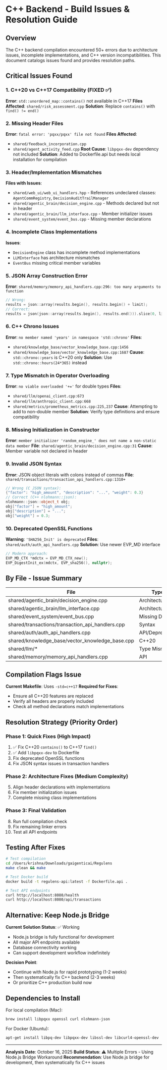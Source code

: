 # C++ Backend - Build Issues & Resolution Guide

## Overview
The C++ backend compilation encountered 50+ errors due to architecture issues, incomplete implementations, and C++ version incompatibilities. This document catalogs issues found and provides resolution paths.

## Critical Issues Found

### 1. **C++20 vs C++17 Compatibility** (FIXED ✅)
**Error**: `std::unordered_map::contains()` not available in C++17
**Files Affected**: `shared/risk_assessment.cpp`
**Solution**: Replace `contains()` with `find() != end()`

### 2. **Missing Header Files**
**Error**: `fatal error: 'pqxx/pqxx' file not found`
**Files Affected**: 
- `shared/feedback_incorporation.cpp`
- `shared/agent_activity_feed.cpp`
**Root Cause**: `libpqxx-dev` dependency not included
**Solution**: Added to Dockerfile.api but needs local installation for compilation

### 3. **Header/Implementation Mismatches**
**Files with Issues**:
- `shared/web_ui/web_ui_handlers.hpp` - References undeclared classes: `AgentCommRegistry`, `DecisionAuditTrailManager`
- `shared/agentic_brain/decision_engine.cpp` - Methods declared but not in header
- `shared/agentic_brain/llm_interface.cpp` - Member initializer issues
- `shared/event_system/event_bus.cpp` - Missing member declarations

### 4. **Incomplete Class Implementations**
**Issues**:
- `DecisionEngine` class has incomplete method implementations
- `LLMInterface` has architecture mismatches
- `EventBus` missing critical member variables

### 5. **JSON Array Construction Error**
**Error**: `shared/memory/memory_api_handlers.cpp:296: too many arguments to function`
```cpp
// Wrong:
results = json::array(results.begin(), results.begin() + limit);
// Correct:
results = json(json::array(results.begin(), results.end())).slice(0, limit);
```

### 6. **C++ Chrono Issues**
**Error**: `no member named 'years' in namespace 'std::chrono'`
**Files**: 
- `shared/knowledge_base/vector_knowledge_base.cpp:1456`
- `shared/knowledge_base/vector_knowledge_base.cpp:1687`
**Cause**: `std::chrono::years` is C++20 only
**Solution**: Use `std::chrono::hours(24*365)` instead

### 7. **Type Mismatch in Operator Overloading**
**Error**: `no viable overloaded '+='` for double types
**Files**:
- `shared/llm/openai_client.cpp:673`
- `shared/llm/anthropic_client.cpp:668`
- `shared/metrics/prometheus_metrics.cpp:225,237`
**Cause**: Attempting to add to non-double member
**Solution**: Verify type definitions and ensure compatibility

### 8. **Missing Initialization in Constructor**
**Error**: `member initializer 'random_engine_' does not name a non-static data member`
**File**: `shared/agentic_brain/decision_engine.cpp:31`
**Cause**: Member variable not declared in header

### 9. **Invalid JSON Syntax**
**Error**: JSON object literals with colons instead of commas
**File**: `shared/transactions/transaction_api_handlers.cpp:1310+`
```cpp
// Wrong (C JSON syntax):
{"factor": "high_amount", "description": "...", "weight": 0.3}
// Correct (C++ nlohmann::json):
nlohmann::json::object_t obj;
obj["factor"] = "high_amount";
obj["description"] = "...";
obj["weight"] = 0.3;
```

### 10. **Deprecated OpenSSL Functions**
**Warning**: `'SHA256_Init' is deprecated`
**Files**: `shared/auth/auth_api_handlers.cpp`
**Solution**: Use newer EVP_MD interface
```cpp
// Modern approach:
EVP_MD_CTX *mdctx = EVP_MD_CTX_new();
EVP_DigestInit_ex(mdctx, EVP_sha256(), nullptr);
```

## By File - Issue Summary

| File | Type | Count | Severity |
|------|------|-------|----------|
| shared/agentic_brain/decision_engine.cpp | Architecture | 15 | Critical |
| shared/agentic_brain/llm_interface.cpp | Architecture | 12 | Critical |
| shared/event_system/event_bus.cpp | Missing Decl | 8 | High |
| shared/transactions/transaction_api_handlers.cpp | Syntax | 8 | High |
| shared/auth/auth_api_handlers.cpp | API/Deprecated | 7 | High |
| shared/knowledge_base/vector_knowledge_base.cpp | C++20 | 2 | Medium |
| shared/llm/* | Type Mismatch | 3 | Medium |
| shared/memory/memory_api_handlers.cpp | API | 1 | Low |

## Compilation Flags Issue

**Current Makefile**: Uses `-std=c++17`
**Required for Fixes**:
- Ensure all C++20 features are replaced
- Verify all headers are properly included
- Check all method declarations match implementations

## Resolution Strategy (Priority Order)

### Phase 1: Quick Fixes (High Impact)
1. ✅ Fix C++20 `contains()` to C++17 `find()`
2. ✅ Add `libpqxx-dev` to Dockerfile
3. Fix deprecated OpenSSL functions
4. Fix JSON syntax issues in transaction handlers

### Phase 2: Architecture Fixes (Medium Complexity)
5. Align header declarations with implementations
6. Fix member initialization issues
7. Complete missing class implementations

### Phase 3: Final Validation
8. Run full compilation check
9. Fix remaining linker errors
10. Test all API endpoints

## Testing After Fixes

```bash
# Test compilation
cd /Users/krishna/Downloads/gaigenticai/Regulens
make clean && make

# Test Docker build
docker build -t regulens-api:latest -f Dockerfile.api .

# Test API endpoints
curl http://localhost:8080/health
curl http://localhost:8080/api/transactions
```

## Alternative: Keep Node.js Bridge

**Current Solution Status**: ✅ Working
- Node.js bridge is fully functional for development
- All major API endpoints available
- Database connectivity working
- Can support development workflow indefinitely

**Decision Point**: 
- Continue with Node.js for rapid prototyping (1-2 weeks)
- Then systematically fix C++ backend (2-3 weeks)
- Or prioritize C++ production build now

## Dependencies to Install

For local compilation (Mac):
```bash
brew install libpqxx openssl curl nlohmann-json
```

For Docker (Ubuntu):
```bash
apt-get install libpq-dev libpqxx-dev libssl-dev libcurl4-openssl-dev
```

---
**Analysis Date**: October 16, 2025
**Build Status**: ⚠️ Multiple Errors - Using Node.js Bridge Workaround
**Recommendation**: Use Node.js bridge for development, then systematically fix C++ issues
